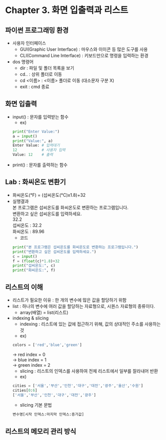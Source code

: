 # Chapter 3. 화면 입출력과 리스트

## 파이썬 프로그래밍 환경
- 사용자 인터페이스
  - GUI(Graphic User Interface) : 마우스와 이이콘 등 많은 도구를 사용
  - CLI(Command Line Interface) : 키보드만으로 명령을 입력하는 환경
- dos 명령어
  - dir : 파일 및 폴더 목록을 보기
  - cd.. : 상위 폴더로 이동
  - cd <이름> : <이름> 폴더로 이동 (대소문자 구분 X)
  - exit : cmd 종료
  
## 화면 입출력
- input() : 문자를 입력받는 함수
  - ex) <br>
  ```python
  print("Enter Value:")
  a = input()
  print("Value:", a)
  Enter Value: # 입력대기
  12           # 사용자 입력
  Value: 12    # 출력
  ```
- print() : 문자를 출력하는 함수
  
## Lab : 화씨온도 변환기
- 화씨온도(°F) = (섭씨온도(°C)x1.8)+32
- 실행결과<br>
본 프로그램은 섭씨온도를 화씨온도로 변환하는 프로그램입니다.<br>
변환하고 싶은 섭씨온도를 입력하세요.<br>
32.2<br>
섭씨온도 : 32.2<br>
화씨온도 : 89.96<br>
  - 코드<br>
  ```python
  print("본 프로그램은 섭씨온도를 화씨온도로 변환하는 프로그램입니다.")
  print("변환하고 싶은 섭씨온도를 입력하세요.")
  c = input()
  f = (float(c)*1.8)+32
  print("섭씨온도:", c)
  print("화씨온도:", f)
  ```
## 리스트의 이해
- 리스트가 필요한 이유 : 한 개의 변수에 많은 값을 할당하기 위함
- list : 하나의 변수에 여러 값을 할당하는 자료형으로, 시퀀스 자료형의 종류이다.
  - array(배열) = list(리스트)
- indexing & slicing
  - indexing : 리스트에 있는 값에 접근하기 위해, 값의 상대적인 주소를 사용하는 것
  - ex) <br>
  ```python
  colors = ['red','blue','green']
  ```
  -> red index = 0 <br>
  -> blue index = 1<br>
  -> green index = 2
  - slicing : 리스트의 인덱스를 사용하여 전체 리스트에서 일부를 잘라내어 반환
  - ex) <br>
  ```python
  cities = ['서울','부산','인천','대구','대전','광주','울산','수원']
  cities[0:6]
  ['서울','부산','인천','대구','대전','광주']
  ```
  - slicing 기본 문법 <br>
  ```python
  변수명[시작 인덱스:마지막 인덱스:증가값]
  ```
## 리스트의 메모리 관리 방식
 
